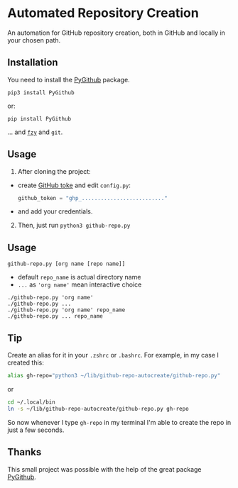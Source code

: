# Automated Repository Creation

An automation for GitHub repository creation,
both in GitHub and locally in your chosen path.

## Installation

You need to install the
[PyGithub](https://github.com/PyGithub/PyGithub) package.

```terminal
pip3 install PyGithub
```

or:

```terminal
pip install PyGithub
```

... and [`fzy`](https://github.com/jhawthorn/fzy) and `git`.

## Usage

1. After cloning the project:

* create [GitHub toke](https://github.com/settings/tokens) and edit `config.py`:

  ```python
  github_token = "ghp_.........................."
  ```

* and add your credentials.

2. Then, just run `python3 github-repo.py`

## Usage

`github-repo.py [org name [repo name]]`

* default `repo_name` is actual directory name
* `...` as `'org name'` mean interactive choice

``````
./github-repo.py 'org name'
./github-repo.py ...
./github-repo.py 'org name' repo_name
./github-repo.py ... repo_name
``````

## Tip

Create an alias for it in your `.zshrc` or `.bashrc`.
For example, in my case I created this:

```zsh
alias gh-repo="python3 ~/lib/github-repo-autocreate/github-repo.py"
```

or

```zsh
cd ~/.local/bin
ln -s ~/lib/github-repo-autocreate/github-repo.py gh-repo
```


So now whenever I type `gh-repo` in my terminal
I'm able to create the repo in just a few seconds.

## Thanks

This small project was possible with the help of the great package [PyGithub](https://github.com/PyGithub/PyGithub).
